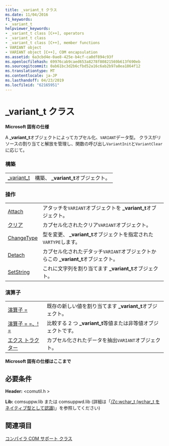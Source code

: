 ```yaml
---
title: _variant_t クラス
ms.date: 11/04/2016
f1_keywords:
- _variant_t
helpviewer_keywords:
- _variant_t class [C++], operators
- _variant_t class
- _variant_t class [C++], member functions
- VARIANT object
- VARIANT object [C++], COM encapsulation
ms.assetid: 6a3cbd4e-0ae8-425e-b4cf-ca0df894c93f
ms.openlocfilehash: 69976cab9caed653a8278f80821569b613f690eb
ms.sourcegitcommit: 0ab61bc3d2b6cfbd52a16c6ab2b97a8ea1864f12
ms.translationtype: MT
ms.contentlocale: ja-JP
ms.lasthandoff: 04/23/2019
ms.locfileid: "62165951"
---
```

# <a name="variantt-class"></a>_variant_t クラス

**Microsoft 固有の仕様**

A **_variant_t**オブジェクトによってカプセル化、`VARIANT`データ型。 クラスがリソースの割り当てと解放を管理し、関数の呼び出し`VariantInit`と`VariantClear`に応じて。

### <a name="construction"></a>構築

|||
|-|-|
|[_variant_t](../cpp/variant-t-variant-t.md)|構築、 **_variant_t**オブジェクト。|

### <a name="operations"></a>操作

|||
|-|-|
|[Attach](../cpp/variant-t-attach.md)|アタッチを`VARIANT`オブジェクトを **_variant_t**オブジェクト。|
|[クリア](../cpp/variant-t-clear.md)|カプセル化されたクリア`VARIANT`オブジェクト。|
|[ChangeType](../cpp/variant-t-changetype.md)|型を変更、 **_variant_t**オブジェクトを指定された`VARTYPE`します。|
|[Detach](../cpp/variant-t-detach.md)|カプセル化されたデタッチ`VARIANT`オブジェクトからこの **_variant_t**オブジェクト。|
|[SetString](../cpp/variant-t-setstring.md)|これに文字列を割り当てます **_variant_t**オブジェクト。|

### <a name="operators"></a>演算子

|||
|-|-|
|[演算子 =](../cpp/variant-t-operator-equal.md)|既存の新しい値を割り当てます **_variant_t**オブジェクト。|
|[演算子 = =、! =](../cpp/variant-t-relational-operators.md)|比較する 2 つ **_variant_t**等値または非等値オブジェクトです。|
|[エクス トラクター](../cpp/variant-t-extractors.md)|カプセル化されたデータを抽出`VARIANT`オブジェクト。|

**Microsoft 固有の仕様はここまで**

## <a name="requirements"></a>必要条件

**Header:** \<comutil.h >

**Lib:** comsuppw.lib または comsuppwd.lib (詳細は「[/Zc:wchar_t (wchar_t をネイティブ型として認識)](../build/reference/zc-wchar-t-wchar-t-is-native-type.md)」を参照してください)

## <a name="see-also"></a>関連項目

[コンパイラ COM サポート クラス](../cpp/compiler-com-support-classes.md)